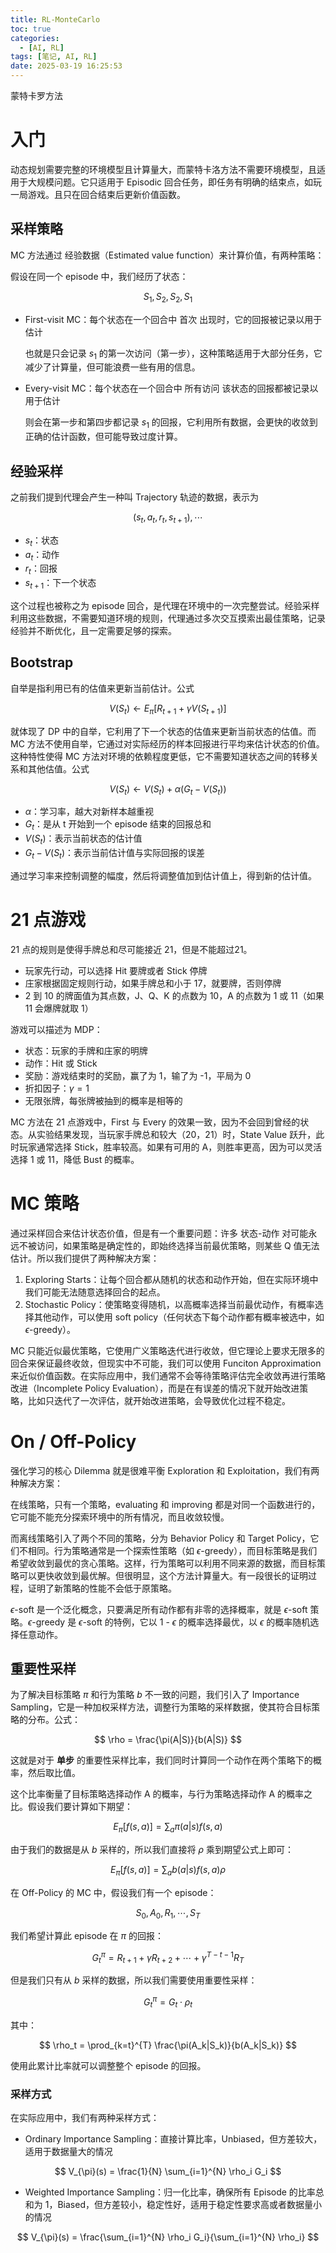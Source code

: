 ```yaml
---
title: RL-MonteCarlo
toc: true
categories:
  - [AI, RL]
tags: [笔记, AI, RL]
date: 2025-03-19 16:25:53
---
```


蒙特卡罗方法

<!-- more -->

# 入门

动态规划需要完整的环境模型且计算量大，而蒙特卡洛方法不需要环境模型，且适用于大规模问题。它只适用于 Episodic 回合任务，即任务有明确的结束点，如玩一局游戏。且只在回合结束后更新价值函数。

## 采样策略

MC 方法通过 经验数据（Estimated value function）来计算价值，有两种策略：

假设在同一个 episode 中，我们经历了状态：

$$
S_1, S_2, S_2, S_1
$$

- First-visit MC：每个状态在一个回合中 首次 出现时，它的回报被记录以用于估计

  也就是只会记录 $s_1$ 的第一次访问（第一步），这种策略适用于大部分任务，它减少了计算量，但可能浪费一些有用的信息。

- Every-visit MC：每个状态在一个回合中 所有访问 该状态的回报都被记录以用于估计

  则会在第一步和第四步都记录 $s_1$ 的回报，它利用所有数据，会更快的收敛到正确的估计函数，但可能导致过度计算。

## 经验采样

之前我们提到代理会产生一种叫 Trajectory 轨迹的数据，表示为

$$
(s_t, a_t, r_t, s_{t+1}), \cdots
$$

- $s_t$：状态
- $a_t$：动作
- $r_t$：回报
- $s_{t+1}$：下一个状态

这个过程也被称之为 episode 回合，是代理在环境中的一次完整尝试。经验采样利用这些数据，不需要知道环境的规则，代理通过多次交互摸索出最佳策略，记录经验并不断优化，且一定需要足够的探索。

## Bootstrap

自举是指利用已有的估值来更新当前估计。公式

$$
V(S_t) \leftarrow E_{\pi} [R_{t+1} + \gamma V(S_{t+1})]
$$

就体现了 DP 中的自举，它利用了下一个状态的估值来更新当前状态的估值。而 MC 方法不使用自举，它通过对实际经历的样本回报进行平均来估计状态的价值。这种特性使得 MC 方法对环境的依赖程度更低，它不需要知道状态之间的转移关系和其他估值。公式

$$
V(S_{t}) \leftarrow V(S_{t}) + \alpha (G_{t} - V(S_{t}))
$$

- $\alpha$：学习率，越大对新样本越重视
- $G_t$：是从 t 开始到一个 episode 结束的回报总和
- $V(S_t)$：表示当前状态的估计值
- $G_t - V(S_t)$：表示当前估计值与实际回报的误差

通过学习率来控制调整的幅度，然后将调整值加到估计值上，得到新的估计值。

# 21 点游戏

21 点的规则是使得手牌总和尽可能接近 21，但是不能超过21。

- 玩家先行动，可以选择 Hit 要牌或者 Stick 停牌
- 庄家根据固定规则行动，如果手牌总和小于 17，就要牌，否则停牌
- 2 到 10 的牌面值为其点数，J、Q、K 的点数为 10，A 的点数为 1 或 11（如果 11 会爆牌就取 1）

游戏可以描述为 MDP：

- 状态：玩家的手牌和庄家的明牌
- 动作：Hit 或 Stick
- 奖励：游戏结束时的奖励，赢了为 1，输了为 -1，平局为 0
- 折扣因子：$\gamma = 1$
- 无限张牌，每张牌被抽到的概率是相等的

MC 方法在 21 点游戏中，First 与 Every 的效果一致，因为不会回到曾经的状态。从实验结果发现，当玩家手牌总和较大（20，21）时，State Value 跃升，此时玩家通常选择 Stick，胜率较高。如果有可用的 A，则胜率更高，因为可以灵活选择 1 或 11，降低 Bust 的概率。

# MC 策略

通过采样回合来估计状态价值，但是有一个重要问题：许多 状态-动作 对可能永远不被访问，如果策略是确定性的，即始终选择当前最优策略，则某些 Q 值无法估计。所以我们提供了两种解决方案：

1. Exploring Starts：让每个回合都从随机的状态和动作开始，但在实际环境中我们可能无法随意选择回合的起点。
2. Stochastic Policy：使策略变得随机，以高概率选择当前最优动作，有概率选择其他动作，可以使用 soft policy（任何状态下每个动作都有概率被选中，如 $\epsilon$-greedy）。

MC 只能近似最优策略，它使用广义策略迭代进行收敛，但它理论上要求无限多的回合来保证最终收敛，但现实中不可能，我们可以使用 Funciton Approximation 来近似价值函数。在实际应用中，我们通常不会等待策略评估完全收敛再进行策略改进（Incomplete Policy Evaluation），而是在有误差的情况下就开始改进策略，比如只迭代了一次评估，就开始改进策略，会导致优化过程不稳定。

# On / Off-Policy

强化学习的核心 Dilemma 就是很难平衡 Exploration 和 Exploitation，我们有两种解决方案：

在线策略，只有一个策略，evaluating 和 improving 都是对同一个函数进行的，它可能不能充分探索环境中的所有情况，而且收敛较慢。

而离线策略引入了两个不同的策略，分为 Behavior Policy 和 Target Policy，它们不相同。行为策略通常是一个探索性策略（如 $\epsilon$-greedy），而目标策略是我们希望收敛到最优的贪心策略。这样，行为策略可以利用不同来源的数据，而目标策略可以更快收敛到最优解。但很明显，这个方法计算量大。有一段很长的证明过程，证明了新策略的性能不会低于原策略。

$\epsilon$-soft 是一个泛化概念，只要满足所有动作都有非零的选择概率，就是 $\epsilon$-soft 策略。$\epsilon$-greedy 是 $\epsilon$-soft 的特例，它以 1 - $\epsilon$ 的概率选择最优，以 $\epsilon$ 的概率随机选择任意动作。

## 重要性采样

为了解决目标策略 $\pi$ 和行为策略 $b$ 不一致的问题，我们引入了 Importance Sampling，它是一种加权采样方法，调整行为策略的采样数据，使其符合目标策略的分布。公式：

$$
\rho = \frac{\pi(A|S)}{b(A|S)}
$$

这就是对于 **单步** 的重要性采样比率，我们同时计算同一个动作在两个策略下的概率，然后取比值。

这个比率衡量了目标策略选择动作 A 的概率，与行为策略选择动作 A 的概率之比。假设我们要计算如下期望：

$$
E_{\pi} [f(s, a)] = \sum_{a} \pi(a|s) f(s, a)
$$

由于我们的数据是从 $b$ 采样的，所以我们直接将 $\rho$ 乘到期望公式上即可：

$$
E_{\pi} [f(s, a)] = \sum_{a} b(a|s) f(s, a) \rho
$$

在 Off-Policy 的 MC 中，假设我们有一个 episode：

$$
S_0, A_0, R_1, \cdots, S_T
$$

我们希望计算此 episode 在 $\pi$ 的回报：

$$
G_t^{\pi} = R_{t+1} + \gamma R_{t+2} + \cdots + \gamma^{T-t-1} R_T
$$

但是我们只有从 $b$ 采样的数据，所以我们需要使用重要性采样：

$$
G_t^{\pi} = G_t \cdot \rho_t
$$

其中：

$$
\rho_t = \prod_{k=t}^{T} \frac{\pi(A_k|S_k)}{b(A_k|S_k)}
$$

使用此累计比率就可以调整整个 episode 的回报。

### 采样方式

在实际应用中，我们有两种采样方式：

- Ordinary Importance Sampling：直接计算比率，Unbiased，但方差较大，适用于数据量大的情况

$$
V_{\pi}(s) = \frac{1}{N} \sum_{i=1}^{N} \rho_i G_i
$$

- Weighted Importance Sampling：归一化比率，确保所有 Episode 的比率总和为 1，Biased，但方差较小，稳定性好，适用于稳定性要求高或者数据量小的情况

$$
V_{\pi}(s) = \frac{\sum_{i=1}^{N} \rho_i G_i}{\sum_{i=1}^{N} \rho_i}
$$
